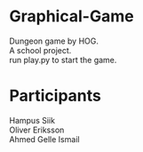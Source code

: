 # Graphical-Game
Dungeon game by HOG.<br>
A school project.<br>
run play.py to start the game.<br>

# Participants
Hampus Siik<br>
Oliver Eriksson<br>
Ahmed Gelle Ismail<br>
